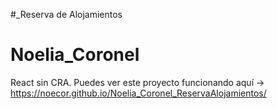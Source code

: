 #_Reserva de Alojamientos
# Noelia_Coronel
React sin CRA.
Puedes ver este proyecto funcionando aquí -> https://noecor.github.io/Noelia_Coronel_ReservaAlojamientos/
